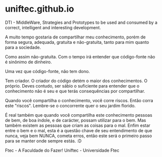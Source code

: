 # uniftec.github.io
DTI - MiddleWare, Strategies and Prototypes to be used and consumed by a correct, intelligent and interesting development.

A muito tempo gostaria de compartilhar meu conhecimento, porém de forma segura, adequada, gratuita e não-gratuita, tanto para mim quanto para a sociedade.

Como assim não-gratuita. Com o tempo irá entender que código-fonte não é sinônimo de dinheiro.

Uma vez que código-fonte, não tem dono. 

Tem criador. O criador do código detém o maior dos conhecimentos. O próprio. Deves contudo, 
ser sábio o suficiente para entender que o conhecimento não é seu e que terás consequências por compartilhar.

Quando você compartilha o conhecimento, você corre riscos. Então corra este "riscos". Lembre-se o concorrente quer o seu jardim florido.

É real também que quando você compartilha este conhecimento pessoas de bem, de boa índole, e de carácter, possam utilizar para o bem. Mas também existem as pessoas que criam as coisas para o mal. Enfim estar entre o bem e o mal, esta é a questão chave de seu entendimento de que nunca, veja bem NUNCA, cometa erros, então este será o primeiro passo para se manter onde sempre estás. :D

Ftec - A Faculdade do Fazer!
Uniftec - Universidade Ftec
